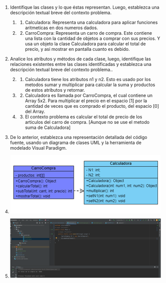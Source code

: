 1. Identifique las clases y lo que éstas representan. Luego, establezca una descripción textual breve del contexto problema.
    1. 1. Calculadora: Representa una calculadora para aplicar funciones aritmeticas en dos numeros dados.
    1. 2. CarroCompra: Representa un carro de compra. Este contiene una lista con la cantidad de objetos a comprar con sus precios. Y usa un objeto 
          la clase Calculadora para calcular el total de precio, y asi mostrar en pantalla cuanto es debido.
2. Analice los atributos y métodos de cada clase, luego, identifique las relaciones existentes entre las clases identificadas y establezca una descripción textual breve del contexto problema.. 

    2. 1. Calculadora tiene los atributos n1 y n2. Esto es usado por los metodos sumar y multiplicar para calcular la suma y productos de estos atributos y retornar.
    
    2. 2. Calculadora es llamada por CarroCompra, el cual contiene un Array 5x2. Para multiplicar el precio en el espacio [1] por la cantidad de veces que es comprado el producto, del espacio [0] del Array. 
    
    2. 3. El contexto problema es calcular el total de precio de los articulos del carro de compra. [Aunque no se use el metodo suma de Calculadora]
    
3. De lo anterior, establezca una representación detallada del código fuente, usando un diagrama de clases UML y la herramienta de modelado Visual Paradigm.

4. ![Paradigm](https://github.com/JuanSV22/Calculadora/blob/master/Paradigm1.png?raw=true)

5. ![Compilation](https://github.com/JuanSV22/Calculadora/blob/master/Compilation-Structure.png?raw=true)
